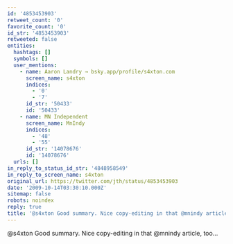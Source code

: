 ```yaml
---
id: '4853453903'
retweet_count: '0'
favorite_count: '0'
id_str: '4853453903'
retweeted: false
entities:
  hashtags: []
  symbols: []
  user_mentions:
    - name: Aaron Landry → bsky.app/profile/s4xton.com
      screen_name: s4xton
      indices:
        - '0'
        - '7'
      id_str: '50433'
      id: '50433'
    - name: MN Independent
      screen_name: MnIndy
      indices:
        - '48'
        - '55'
      id_str: '14078676'
      id: '14078676'
  urls: []
in_reply_to_status_id_str: '4848958549'
in_reply_to_screen_name: s4xton
original_url: https://twitter.com/jth/status/4853453903
date: '2009-10-14T03:30:10.000Z'
sitemap: false
robots: noindex
reply: true
title: '@s4xton Good summary. Nice copy-editing in that @mnindy article, too...'
---
```


@s4xton Good summary. Nice copy-editing in that @mnindy article, too...